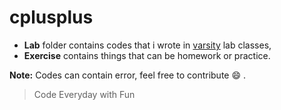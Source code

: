 # cplusplus
* **Lab** folder contains codes that i wrote in [varsity](https://www.aiub.edu) lab classes, 
* **Exercise** contains things that can be homework or practice.

**Note:** Codes can contain error, feel free to contribute :smile: .

> Code Everyday with Fun

